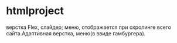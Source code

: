 # htmlproject
верстка Flex, слайдер; меню, отображается при скролинге всего сайта.Адаптивная верстка, меню(в ввиде гамбургера). 
